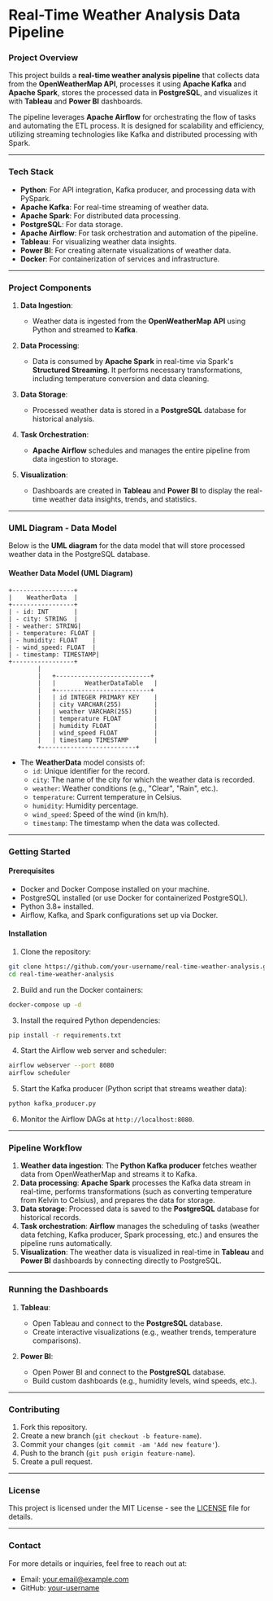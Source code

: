 # Real-Time Weather Analysis Data Pipeline

### **Project Overview**

This project builds a **real-time weather analysis pipeline** that collects data from the **OpenWeatherMap API**, processes it using **Apache Kafka** and **Apache Spark**, stores the processed data in **PostgreSQL**, and visualizes it with **Tableau** and **Power BI** dashboards.

The pipeline leverages **Apache Airflow** for orchestrating the flow of tasks and automating the ETL process. It is designed for scalability and efficiency, utilizing streaming technologies like Kafka and distributed processing with Spark.

---

### **Tech Stack**

- **Python**: For API integration, Kafka producer, and processing data with PySpark.
- **Apache Kafka**: For real-time streaming of weather data.
- **Apache Spark**: For distributed data processing.
- **PostgreSQL**: For data storage.
- **Apache Airflow**: For task orchestration and automation of the pipeline.
- **Tableau**: For visualizing weather data insights.
- **Power BI**: For creating alternate visualizations of weather data.
- **Docker**: For containerization of services and infrastructure.

---

### **Project Components**

1. **Data Ingestion**: 
   - Weather data is ingested from the **OpenWeatherMap API** using Python and streamed to **Kafka**.
   
2. **Data Processing**:
   - Data is consumed by **Apache Spark** in real-time via Spark's **Structured Streaming**. It performs necessary transformations, including temperature conversion and data cleaning.

3. **Data Storage**:
   - Processed weather data is stored in a **PostgreSQL** database for historical analysis.

4. **Task Orchestration**:
   - **Apache Airflow** schedules and manages the entire pipeline from data ingestion to storage.

5. **Visualization**:
   - Dashboards are created in **Tableau** and **Power BI** to display the real-time weather data insights, trends, and statistics.

---

### **UML Diagram - Data Model**

Below is the **UML diagram** for the data model that will store processed weather data in the PostgreSQL database.

#### **Weather Data Model (UML Diagram)**

```plaintext
+-----------------+   
|    WeatherData  |   
+-----------------+   
| - id: INT       |   
| - city: STRING  |   
| - weather: STRING|  
| - temperature: FLOAT | 
| - humidity: FLOAT    |
| - wind_speed: FLOAT  |
| - timestamp: TIMESTAMP|
+-----------------+
        |
        |   +--------------------------+
        |   |        WeatherDataTable   |
        |   +--------------------------+
        |   | id INTEGER PRIMARY KEY    |
        |   | city VARCHAR(255)         |
        |   | weather VARCHAR(255)      |
        |   | temperature FLOAT         |
        |   | humidity FLOAT            |
        |   | wind_speed FLOAT          |
        |   | timestamp TIMESTAMP       |
        +--------------------------+
```

- The **WeatherData** model consists of:
  - `id`: Unique identifier for the record.
  - `city`: The name of the city for which the weather data is recorded.
  - `weather`: Weather conditions (e.g., "Clear", "Rain", etc.).
  - `temperature`: Current temperature in Celsius.
  - `humidity`: Humidity percentage.
  - `wind_speed`: Speed of the wind (in km/h).
  - `timestamp`: The timestamp when the data was collected.

---

### **Getting Started**

#### **Prerequisites**

- Docker and Docker Compose installed on your machine.
- PostgreSQL installed (or use Docker for containerized PostgreSQL).
- Python 3.8+ installed.
- Airflow, Kafka, and Spark configurations set up via Docker.

#### **Installation**

1. Clone the repository:

```bash
git clone https://github.com/your-username/real-time-weather-analysis.git
cd real-time-weather-analysis
```

2. Build and run the Docker containers:

```bash
docker-compose up -d
```

3. Install the required Python dependencies:

```bash
pip install -r requirements.txt
```

4. Start the Airflow web server and scheduler:

```bash
airflow webserver --port 8080
airflow scheduler
```

5. Start the Kafka producer (Python script that streams weather data):

```bash
python kafka_producer.py
```

6. Monitor the Airflow DAGs at `http://localhost:8080`.

---

### **Pipeline Workflow**

1. **Weather data ingestion**: The **Python Kafka producer** fetches weather data from OpenWeatherMap and streams it to Kafka.
2. **Data processing**: **Apache Spark** processes the Kafka data stream in real-time, performs transformations (such as converting temperature from Kelvin to Celsius), and prepares the data for storage.
3. **Data storage**: Processed data is saved to the **PostgreSQL** database for historical records.
4. **Task orchestration**: **Airflow** manages the scheduling of tasks (weather data fetching, Kafka producer, Spark processing, etc.) and ensures the pipeline runs automatically.
5. **Visualization**: The weather data is visualized in real-time in **Tableau** and **Power BI** dashboards by connecting directly to PostgreSQL.

---

### **Running the Dashboards**

1. **Tableau**:
   - Open Tableau and connect to the **PostgreSQL** database.
   - Create interactive visualizations (e.g., weather trends, temperature comparisons).

2. **Power BI**:
   - Open Power BI and connect to the **PostgreSQL** database.
   - Build custom dashboards (e.g., humidity levels, wind speeds, etc.).

---

### **Contributing**

1. Fork this repository.
2. Create a new branch (`git checkout -b feature-name`).
3. Commit your changes (`git commit -am 'Add new feature'`).
4. Push to the branch (`git push origin feature-name`).
5. Create a pull request.

---

### **License**

This project is licensed under the MIT License - see the [LICENSE](LICENSE) file for details.

---

### **Contact**

For more details or inquiries, feel free to reach out at:  
- Email: your.email@example.com  
- GitHub: [your-username](https://github.com/your-username)
